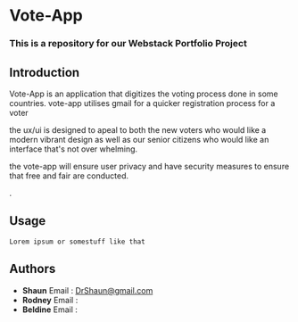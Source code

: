 # Vote-App

### This is a repository for our Webstack Portfolio Project

## Introduction

Vote-App is an application that digitizes the voting process done in some countries. vote-app utilises gmail for a quicker registration process for a voter

the ux/ui is designed to apeal to both the new voters who would like a modern vibrant design as well as our senior citizens who would like an interface that's not over whelming.

the vote-app will ensure user privacy and have security measures to ensure that free and fair are conducted.

.

## Usage

```
Lorem ipsum or somestuff like that
```

## Authors

* __Shaun__ Email : <DrShaun@gmail.com>
* __Rodney__ Email :
* __Beldine__ Email :
